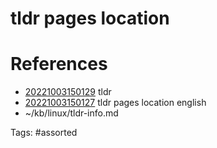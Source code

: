 # tldr pages location

# References
- [20221003150129](/zet/20221003150129/) tldr
- [20221003150127](/zet/20221003150127/) tldr pages location english
- ~/kb/linux/tldr-info.md

Tags:
    #assorted

